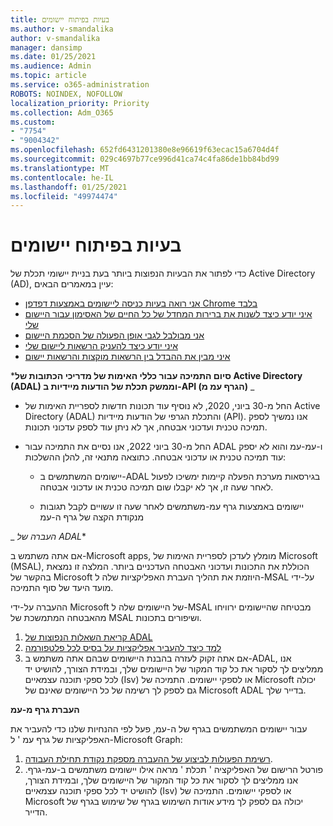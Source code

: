 ```yaml
---
title: בעיות בפיתוח יישומים
ms.author: v-smandalika
author: v-smandalika
manager: dansimp
ms.date: 01/25/2021
ms.audience: Admin
ms.topic: article
ms.service: o365-administration
ROBOTS: NOINDEX, NOFOLLOW
localization_priority: Priority
ms.collection: Adm_O365
ms.custom:
- "7754"
- "9004342"
ms.openlocfilehash: 652fd6431201380e8e96619f63ecac15a6704d4f
ms.sourcegitcommit: 029c4697b77ce996d41ca74c4fa86de1bb84bd99
ms.translationtype: MT
ms.contentlocale: he-IL
ms.lasthandoff: 01/25/2021
ms.locfileid: "49974474"
---
```

# <a name="issues-developing-applications"></a>בעיות בפיתוח יישומים

כדי לפתור את הבעיות הנפוצות ביותר בעת בניית יישומי תכלת של Active Directory (AD), עיין במאמרים הבאים:

- [אני רואה בעיות כניסה ליישומים באמצעות דפדפן Chrome בלבד](https://docs.microsoft.com/office365/troubleshoot/miscellaneous/chrome-behavior-affects-applications) 
- [איני יודע כיצד לשנות את ברירות המחדל של כל החיים של האסימון עבור היישום שלי](https://docs.microsoft.com/azure/active-directory/develop/registration-config-change-token-lifetime-how-to) 
- [אני מבולבל לגבי אופן הפעולה של הסכמת היישום](https://docs.microsoft.com/azure/active-directory/application-dev-consent-framework) 
- [איני יודע כיצד להעניק הרשאות ליישום שלי](https://docs.microsoft.com/azure/active-directory/manage-apps/configure-user-consent) 
- [איני מבין את ההבדל בין הרשאות מוקצות והרשאות יישום](https://docs.microsoft.com/azure/active-directory/develop/delegated-and-app-perms)

***סיום התמיכה עבור כללי האימות של מדריכי הכתובות של Active Directory (ADAL) וממשק תכלת של הודעות מיידיות ב-API (הגרף עמ מ)** _

- החל מ-30 ביוני, 2020, לא נוסיף עוד תכונות חדשות לספריית האימות של Active Directory (ADAL) והתכלת הגרפי של הודעות מיידיות (API). אנו נמשיך לספק תמיכה טכנית ועדכוני אבטחה, אך לא ניתן עוד לספק עדכוני תכונות.

- החל מ-30 ביוני 2022, אנו נסיים את התמיכה עבור ADAL ו-עמ-עמ והוא לא יספק עוד תמיכה טכנית או עדכוני אבטחה. כתוצאה מתנאי זה, להלן ההשלכות:

    - יישומים המשתמשים ב-ADAL בגירסאות מערכת הפעלה קיימות ימשיכו לפעול לאחר שעה זו, אך לא יקבלו שום תמיכה טכנית או עדכוני אבטחה.

    - יישומים באמצעות גרף עמ-משתמשים לאחר שעה זו עשויים לקבל תגובות מנקודת הקצה של גרף ה-עמ

_ *העברה של ADAL**

אם אתה משתמש ב-Microsoft apps, מומלץ לעדכן לספריית האימות של Microsoft (MSAL), הכוללת את התכונות ועדכוני האבטחה העדכניים ביותר. המלצה זו נמצאת בהקשר של Microsoft היוזמת את תהליך העברת האפליקציות שלה ל-MSAL על-ידי מועד היעד של סוף התמיכה. 

ההעברה על-ידי Microsoft של היישומים שלה ל-MSAL מבטיחה שהיישומים ירוויחו מהאבטחה המתמשכת של MSAL ושיפורים בתכונות.

1. [קריאת השאלות הנפוצות של ADAL](https://docs.microsoft.com/azure/active-directory/develop/msal-migration#frequently-asked-questions-faq) 
2. [למד כיצד להעביר אפליקציות על בסיס לכל פלטפורמה](https://docs.microsoft.com/azure/active-directory/develop/msal-migration#frequently-asked-questions-faq) 
3. אם אתה זקוק לעזרה בהבנת היישומים שבהם אתה משתמש ב-ADAL, אנו ממליצים לך לסקור את כל קוד המקור של היישומים שלך, ובמידת הצורך, להושיט יד לכל ספקי תוכנה עצמאיים (Isv) או לספקי יישומים. התמיכה של Microsoft יכולה גם לספק לך רשימה של כל היישומים שאינם של Microsoft ADAL בדייר שלך.

**העברת גרף מ-עמ**

עבור יישומים המשתמשים בגרף של ה-עמ, פעל לפי ההנחיות שלנו כדי להעביר את האפליקציות של גרף עמ ' ל-Microsoft Graph:

1. [רשימת הפעולות לביצוע של ההעברה מספקת נקודת תחילת העבודה](https://docs.microsoft.com/graph/migrate-azure-ad-graph-planning-checklist). 
2. פורטל הרישום של האפליקציה ' תכלת ' מראה אילו יישומים משתמשים ב-עמ-גרף. אנו ממליצים לך לסקור את כל קוד המקור של היישומים שלך, ובמידת הצורך, להושיט יד לכל ספקי תוכנה עצמאיים (Isv) או לספקי יישומים. התמיכה של Microsoft יכולה גם לספק לך מידע אודות השימוש בגרף של שימוש בגרף של הדייר.







